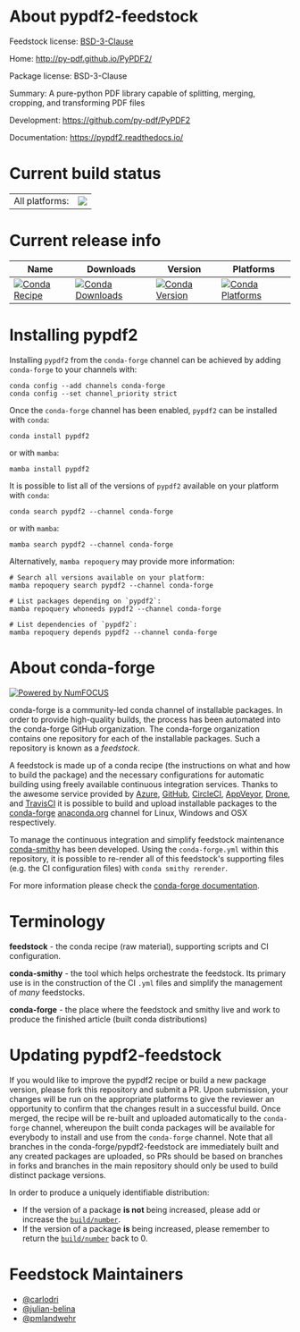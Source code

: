 About pypdf2-feedstock
======================

Feedstock license: [BSD-3-Clause](https://github.com/conda-forge/pypdf2-feedstock/blob/main/LICENSE.txt)

Home: http://py-pdf.github.io/PyPDF2/

Package license: BSD-3-Clause

Summary: A pure-python PDF library capable of splitting, merging, cropping, and transforming PDF files

Development: https://github.com/py-pdf/PyPDF2

Documentation: https://pypdf2.readthedocs.io/

Current build status
====================


<table><tr><td>All platforms:</td>
    <td>
      <a href="https://dev.azure.com/conda-forge/feedstock-builds/_build/latest?definitionId=4117&branchName=main">
        <img src="https://dev.azure.com/conda-forge/feedstock-builds/_apis/build/status/pypdf2-feedstock?branchName=main">
      </a>
    </td>
  </tr>
</table>

Current release info
====================

| Name | Downloads | Version | Platforms |
| --- | --- | --- | --- |
| [![Conda Recipe](https://img.shields.io/badge/recipe-pypdf2-green.svg)](https://anaconda.org/conda-forge/pypdf2) | [![Conda Downloads](https://img.shields.io/conda/dn/conda-forge/pypdf2.svg)](https://anaconda.org/conda-forge/pypdf2) | [![Conda Version](https://img.shields.io/conda/vn/conda-forge/pypdf2.svg)](https://anaconda.org/conda-forge/pypdf2) | [![Conda Platforms](https://img.shields.io/conda/pn/conda-forge/pypdf2.svg)](https://anaconda.org/conda-forge/pypdf2) |

Installing pypdf2
=================

Installing `pypdf2` from the `conda-forge` channel can be achieved by adding `conda-forge` to your channels with:

```
conda config --add channels conda-forge
conda config --set channel_priority strict
```

Once the `conda-forge` channel has been enabled, `pypdf2` can be installed with `conda`:

```
conda install pypdf2
```

or with `mamba`:

```
mamba install pypdf2
```

It is possible to list all of the versions of `pypdf2` available on your platform with `conda`:

```
conda search pypdf2 --channel conda-forge
```

or with `mamba`:

```
mamba search pypdf2 --channel conda-forge
```

Alternatively, `mamba repoquery` may provide more information:

```
# Search all versions available on your platform:
mamba repoquery search pypdf2 --channel conda-forge

# List packages depending on `pypdf2`:
mamba repoquery whoneeds pypdf2 --channel conda-forge

# List dependencies of `pypdf2`:
mamba repoquery depends pypdf2 --channel conda-forge
```


About conda-forge
=================

[![Powered by
NumFOCUS](https://img.shields.io/badge/powered%20by-NumFOCUS-orange.svg?style=flat&colorA=E1523D&colorB=007D8A)](https://numfocus.org)

conda-forge is a community-led conda channel of installable packages.
In order to provide high-quality builds, the process has been automated into the
conda-forge GitHub organization. The conda-forge organization contains one repository
for each of the installable packages. Such a repository is known as a *feedstock*.

A feedstock is made up of a conda recipe (the instructions on what and how to build
the package) and the necessary configurations for automatic building using freely
available continuous integration services. Thanks to the awesome service provided by
[Azure](https://azure.microsoft.com/en-us/services/devops/), [GitHub](https://github.com/),
[CircleCI](https://circleci.com/), [AppVeyor](https://www.appveyor.com/),
[Drone](https://cloud.drone.io/welcome), and [TravisCI](https://travis-ci.com/)
it is possible to build and upload installable packages to the
[conda-forge](https://anaconda.org/conda-forge) [anaconda.org](https://anaconda.org/)
channel for Linux, Windows and OSX respectively.

To manage the continuous integration and simplify feedstock maintenance
[conda-smithy](https://github.com/conda-forge/conda-smithy) has been developed.
Using the ``conda-forge.yml`` within this repository, it is possible to re-render all of
this feedstock's supporting files (e.g. the CI configuration files) with ``conda smithy rerender``.

For more information please check the [conda-forge documentation](https://conda-forge.org/docs/).

Terminology
===========

**feedstock** - the conda recipe (raw material), supporting scripts and CI configuration.

**conda-smithy** - the tool which helps orchestrate the feedstock.
                   Its primary use is in the construction of the CI ``.yml`` files
                   and simplify the management of *many* feedstocks.

**conda-forge** - the place where the feedstock and smithy live and work to
                  produce the finished article (built conda distributions)


Updating pypdf2-feedstock
=========================

If you would like to improve the pypdf2 recipe or build a new
package version, please fork this repository and submit a PR. Upon submission,
your changes will be run on the appropriate platforms to give the reviewer an
opportunity to confirm that the changes result in a successful build. Once
merged, the recipe will be re-built and uploaded automatically to the
`conda-forge` channel, whereupon the built conda packages will be available for
everybody to install and use from the `conda-forge` channel.
Note that all branches in the conda-forge/pypdf2-feedstock are
immediately built and any created packages are uploaded, so PRs should be based
on branches in forks and branches in the main repository should only be used to
build distinct package versions.

In order to produce a uniquely identifiable distribution:
 * If the version of a package **is not** being increased, please add or increase
   the [``build/number``](https://docs.conda.io/projects/conda-build/en/latest/resources/define-metadata.html#build-number-and-string).
 * If the version of a package **is** being increased, please remember to return
   the [``build/number``](https://docs.conda.io/projects/conda-build/en/latest/resources/define-metadata.html#build-number-and-string)
   back to 0.

Feedstock Maintainers
=====================

* [@carlodri](https://github.com/carlodri/)
* [@julian-belina](https://github.com/julian-belina/)
* [@pmlandwehr](https://github.com/pmlandwehr/)

